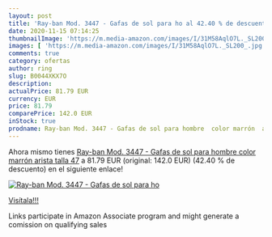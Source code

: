 ```yaml
---
layout: post
title: 'Ray-ban Mod. 3447 - Gafas de sol para ho al 42.40 % de descuento'
date: 2020-11-15 07:14:25
thumbnailImage: 'https://m.media-amazon.com/images/I/31M58AqlO7L._SL200_.jpg'
images: [ 'https://m.media-amazon.com/images/I/31M58AqlO7L._SL200_.jpg' ]
comments: true
category: ofertas
author: ring
slug: B0044XKX7O
description:
actualPrice: 81.79 EUR
currency: EUR
price: 81.79
comparePrice: 142.0 EUR
inStock: true
prodname: Ray-ban Mod. 3447 - Gafas de sol para hombre  color marrón  arista   talla 47
---
```


Ahora mismo tienes [Ray-ban Mod. 3447 - Gafas de sol para hombre  color marrón  arista   talla 47](https://www.amazon.es/dp/B0044XKX7O/?tag=tolees-21) a 81.79 EUR (original: 142.0 EUR) (42.40 %  de descuento) en el siguiente enlace!

[![Ray-ban Mod. 3447 - Gafas de sol para ho](https://m.media-amazon.com/images/I/31M58AqlO7L._SL200_.jpg)](https://www.amazon.es/dp/B0044XKX7O/?tag=tolees-21)

[Visítala!!!](https://www.amazon.es/dp/B0044XKX7O/?tag=tolees-21)

Links participate in Amazon Associate program and might generate a comission on qualifying sales
